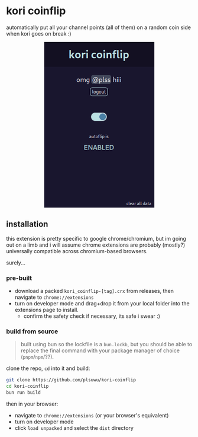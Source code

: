 # kori coinflip

automatically put all your channel points (all of them) on a random coin side when kori goes on break :)
<br/>
<p align="center">
  <img src="https://raw.githubusercontent.com/plsuwu/kori-coinflip/master/kori-screenshot.png" alt="koroinflip"/>
</p>

## installation

this extension is pretty specific to google chrome/chromium, but im going out on a limb and i will assume chrome 
extensions are probably (mostly?) universally compatible across chromium-based browsers. 

surely...

### pre-built

- download a packed `kori_coinflip-[tag].crx` from releases, then navigate to `chrome://extensions`
- turn on developer mode and drag+drop it from your local folder into the extensions page to install.
  - confirm the safety check if necessary, its safe i swear :)   

### build from source

> built using bun so the lockfile is a `bun.lockb`, but you should be able to replace the
> final command with your package manager of choice (`pnpm`/`npm`/??).

clone the repo, `cd` into it and build:

```bash
git clone https://github.com/plsuwu/kori-coinflip
cd kori-coinflip
bun run build
```

then in your browser:
- navigate to `chrome://extensions` (or your browser's equivalent)
- turn on developer mode
- click `load unpacked` and select the `dist` directory 
